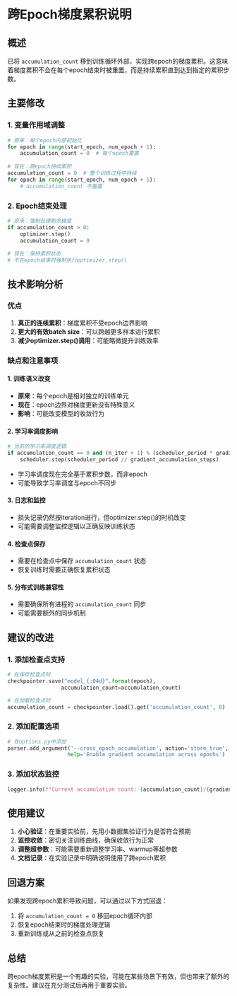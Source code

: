 # 跨Epoch梯度累积说明

## 概述

已将 `accumulation_count` 移到训练循环外部，实现跨epoch的梯度累积。这意味着梯度累积不会在每个epoch结束时被重置，而是持续累积直到达到指定的累积步数。

## 主要修改

### 1. 变量作用域调整
```python
# 原来：每个epoch内部初始化
for epoch in range(start_epoch, num_epoch + 1):
    accumulation_count = 0  # 每个epoch重置
    
# 现在：跨epoch持续累积
accumulation_count = 0  # 整个训练过程中持续
for epoch in range(start_epoch, num_epoch + 1):
    # accumulation_count 不重置
```

### 2. Epoch结束处理
```python
# 原来：强制处理剩余梯度
if accumulation_count > 0:
    optimizer.step()
    accumulation_count = 0
    
# 现在：保持累积状态
# 不在epoch结束时强制执行optimizer.step()
```

## 技术影响分析

### 优点
1. **真正的连续累积**：梯度累积不受epoch边界影响
2. **更大的有效batch size**：可以跨越更多样本进行累积
3. **减少optimizer.step()调用**：可能略微提升训练效率

### 缺点和注意事项

#### 1. 训练语义改变
- **原来**：每个epoch是相对独立的训练单元
- **现在**：epoch边界对梯度更新没有特殊意义
- **影响**：可能改变模型的收敛行为

#### 2. 学习率调度影响
```python
# 当前的学习率调度逻辑
if accumulation_count == 0 and (n_iter + 1) % (scheduler_period * gradient_accumulation_steps) == 0:
    scheduler.step(scheduler_period // gradient_accumulation_steps)
```
- 学习率调度现在完全基于累积步数，而非epoch
- 可能导致学习率调度与epoch不同步

#### 3. 日志和监控
- 损失记录仍然按iteration进行，但optimizer.step()的时机改变
- 可能需要调整监控逻辑以正确反映训练状态

#### 4. 检查点保存
- 需要在检查点中保存 `accumulation_count` 状态
- 恢复训练时需要正确恢复累积状态

#### 5. 分布式训练兼容性
- 需要确保所有进程的 `accumulation_count` 同步
- 可能需要额外的同步机制

## 建议的改进

### 1. 添加检查点支持
```python
# 在保存检查点时
checkpointer.save("model_{:04d}".format(epoch), 
                 accumulation_count=accumulation_count)

# 在加载检查点时
accumulation_count = checkpointer.load().get('accumulation_count', 0)
```

### 2. 添加配置选项
```python
# 在options.py中添加
parser.add_argument('--cross_epoch_accumulation', action='store_true',
                   help='Enable gradient accumulation across epochs')
```

### 3. 添加状态监控
```python
logger.info(f"Current accumulation count: {accumulation_count}/{gradient_accumulation_steps}")
```

## 使用建议

1. **小心验证**：在重要实验前，先用小数据集验证行为是否符合预期
2. **监控收敛**：密切关注训练曲线，确保收敛行为正常
3. **调整超参数**：可能需要重新调整学习率、warmup等超参数
4. **文档记录**：在实验记录中明确说明使用了跨epoch累积

## 回退方案

如果发现跨epoch累积导致问题，可以通过以下方式回退：

1. 将 `accumulation_count = 0` 移回epoch循环内部
2. 恢复epoch结束时的梯度处理逻辑
3. 重新训练或从之前的检查点恢复

## 总结

跨epoch梯度累积是一个有趣的实验，可能在某些场景下有效，但也带来了额外的复杂性。建议在充分测试后再用于重要实验。